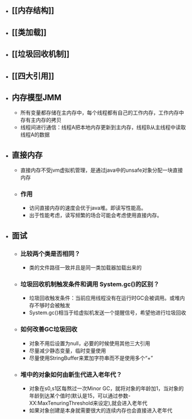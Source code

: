 - ## [[内存结构]]
- ## [[类加载]]
- ## [[垃圾回收机制]]
- ## [[四大引用]]
- ## 内存模型JMM
	- 所有变量都存储在主内存中，每个线程都有自己的工作内存，工作内存中存有主内存的拷贝
	- 线程间进行通信：线程A把本地内存更新到主内存，线程B从主线程中读取线程A的数据
- ## 直接内存
	- 直接内存不受jvm虚拟机管理，是通过java中的unsafe对象分配一块直接内存
	- ### 作用
		- 访问直接内存的速度会优于java堆。即读写性能高。
		- 出于性能考虑，读写频繁的场合可能会考虑使用直接内存。
- ## 面试
	- ### 比较两个类是否相同？
		- 类的文件路径一致并且是同一类加载器加载出来的
	- ### 垃圾回收机制触发条件和调用 System.gc()的区别？
		- 垃圾回收触发条件：当前应用线程没有在运行时GC会被调用。或堆内存不够时会被触发
		- System.gc()相当于给虚拟机发送一个提醒信号，希望他进行垃圾回收
	- ### 如何改善GC垃圾回收
		- 对象不用后设置为null，必要的时候使用其他三大引用
		- 尽量减少静态变量，临时变量使用
		- 尽量使用StringBuffer来累加字符串而不是使用多个“+”
	- ### 堆中的对象如何由新生代进入老年代？
		- 对象在s0,s1区每熬过一次Minor GC，就将对象的年龄加1，当对象的年龄到达某个值时(默认是15，可以通过参数-XX:MaxTenuringThreshold来设定),就会进入老年代
		- 如果对象创建是本身就需要很大的连续内存也会直接进入老年代